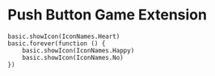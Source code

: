 # Push Button Game Extension

```template
basic.showIcon(IconNames.Heart)
basic.forever(function () {
    basic.showIcon(IconNames.Happy)
    basic.showIcon(IconNames.No)
})
```

